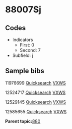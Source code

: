 # 88007$j

## Codes

-   Indicators
    -   First: 0
    -   Second: 7
-   Subfield: j

## Sample bibs

11976699 [Quicksearch](https://search.library.yale.edu/catalog/11976699) [VXWS](http://prodorbis.library.yale.edu:7014/vxws/GetHoldingsService?bibId=11976699)

12524717 [Quicksearch](https://search.library.yale.edu/catalog/12524717) [VXWS](http://prodorbis.library.yale.edu:7014/vxws/GetHoldingsService?bibId=12524717)

12529145 [Quicksearch](https://search.library.yale.edu/catalog/12529145) [VXWS](http://prodorbis.library.yale.edu:7014/vxws/GetHoldingsService?bibId=12529145)

12585655 [Quicksearch](https://search.library.yale.edu/catalog/12585655) [VXWS](http://prodorbis.library.yale.edu:7014/vxws/GetHoldingsService?bibId=12585655)

**Parent topic:**[880](../../tags/880/880.md)

